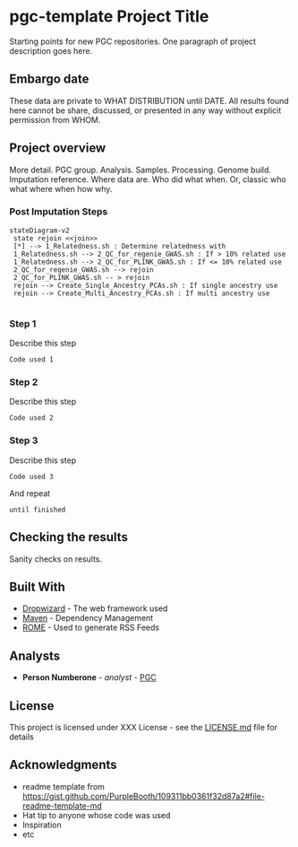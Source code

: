 # pgc-template Project Title
Starting points for new PGC repositories. One paragraph of project description goes here.

## Embargo date

These data are private to WHAT DISTRIBUTION until DATE. All results found here cannot be share, discussed, or presented in any way without explicit permission from WHOM. 

## Project overview

More detail. PGC group. Analysis. Samples. Processing. Genome build. Imputation reference. Where data are. Who did what when. Or, classic who what where when how why. 

### Post Imputation Steps

```mermaid
stateDiagram-v2
 state rejoin <<join>>
 [*] --> 1_Relatedness.sh : Determine relatedness with
 1_Relatedness.sh --> 2_QC_for_regenie_GWAS.sh : If > 10% related use
 1_Relatedness.sh --> 2_QC_for_PLINK_GWAS.sh : If <= 10% related use
 2_QC_for_regenie_GWAS.sh --> rejoin
 2_QC_for_PLINK_GWAS.sh -- > rejoin
 rejoin --> Create_Single_Ancestry_PCAs.sh : If single ancestry use
 rejoin --> Create_Multi_Ancestry_PCAs.sh : If multi ancestry use
 
```

### Step 1

Describe this step

```
Code used 1
```

### Step 2

Describe this step

```
Code used 2
```

### Step 3

Describe this step

```
Code used 3
```

And repeat

```
until finished
```

## Checking the results

Sanity checks on results. 

## Built With

* [Dropwizard](http://www.dropwizard.io/1.0.2/docs/) - The web framework used
* [Maven](https://maven.apache.org/) - Dependency Management
* [ROME](https://rometools.github.io/rome/) - Used to generate RSS Feeds

## Analysts

* **Person Numberone** - *analyst* - [PGC](https://med.unc.edu/pgc)

## License

This project is licensed under XXX License - see the [LICENSE.md](LICENSE.md) file for details

## Acknowledgments

* readme template from https://gist.github.com/PurpleBooth/109311bb0361f32d87a2#file-readme-template-md
* Hat tip to anyone whose code was used
* Inspiration
* etc

